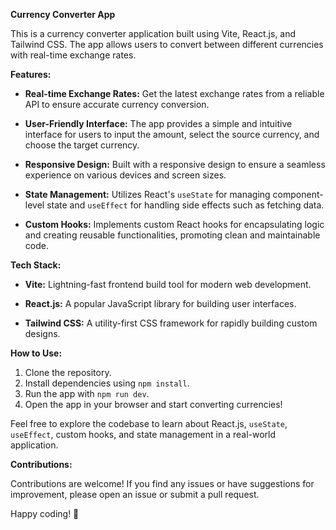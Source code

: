

**Currency Converter App**

This is a currency converter application built using Vite, React.js, and Tailwind CSS. The app allows users to convert between different currencies with real-time exchange rates.

**Features:**

- **Real-time Exchange Rates:** Get the latest exchange rates from a reliable API to ensure accurate currency conversion.

- **User-Friendly Interface:** The app provides a simple and intuitive interface for users to input the amount, select the source currency, and choose the target currency.

- **Responsive Design:** Built with a responsive design to ensure a seamless experience on various devices and screen sizes.

- **State Management:** Utilizes React's `useState` for managing component-level state and `useEffect` for handling side effects such as fetching data.

- **Custom Hooks:** Implements custom React hooks for encapsulating logic and creating reusable functionalities, promoting clean and maintainable code.

**Tech Stack:**

- **Vite:** Lightning-fast frontend build tool for modern web development.

- **React.js:** A popular JavaScript library for building user interfaces.

- **Tailwind CSS:** A utility-first CSS framework for rapidly building custom designs.

**How to Use:**

1. Clone the repository.
2. Install dependencies using `npm install`.
3. Run the app with `npm run dev`.
4. Open the app in your browser and start converting currencies!

Feel free to explore the codebase to learn about React.js, `useState`, `useEffect`, custom hooks, and state management in a real-world application.

**Contributions:**

Contributions are welcome! If you find any issues or have suggestions for improvement, please open an issue or submit a pull request.

Happy coding! 🚀

